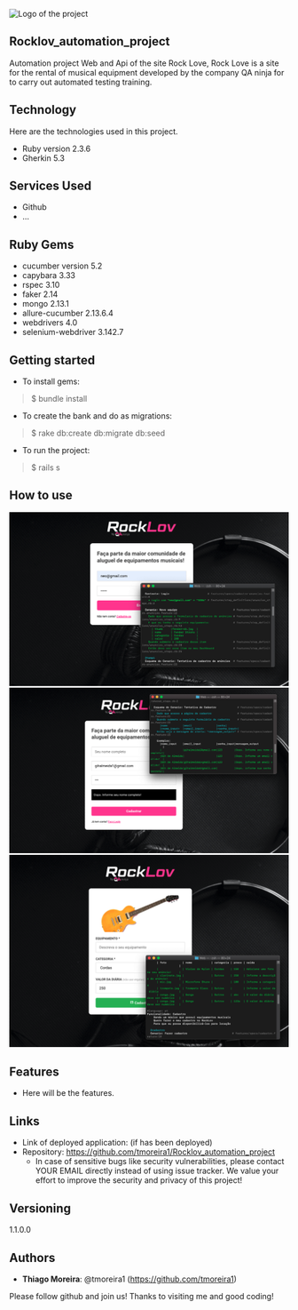 ![Logo of the project](https://github.com/tmoreira1/Rocklov_testes-automatizados_web/blob/e81c5d6ab1d65fc20d65bbced38206190ad013ae/favicon.ico)
 
## Rocklov_automation_project
 
Automation project Web and Api of the site Rock Love, Rock Love is a site for the rental of musical equipment developed by the company QA ninja for to carry out automated testing training.
 
 
## Technology 
 
Here are the technologies used in this project.
 
* Ruby version  2.3.6 
* Gherkin 5.3
 
## Services Used
 
* Github
* ...
 
 
## Ruby Gems

* cucumber version 5.2
* capybara 3.33
* rspec 3.10
* faker 2.14
* mongo 2.13.1
* allure-cucumber 2.13.6.4
* webdrivers 4.0
* selenium-webdriver 3.142.7
 
## Getting started
 
* To install gems:
>    $ bundle install
* To create the bank and do as migrations:
>    $ rake db:create db:migrate db:seed
* To run the project:
>    $ rails s
 
## How to use

![Login screen](https://github.com/tmoreira1/Rocklov_automation_project/blob/b8c773deffc4374198c1a031f2da1d5a9b7d701f/README_IMG/cap_2.png)
![User registration screen](https://github.com/tmoreira1/Rocklov_automation_project/blob/b8c773deffc4374198c1a031f2da1d5a9b7d701f/README_IMG/cap_3.png)
![equipment registration screen](https://github.com/tmoreira1/Rocklov_automation_project/blob/b8c773deffc4374198c1a031f2da1d5a9b7d701f/README_IMG/cap_1.png)

 
 
## Features
 
  - Here will be the features.
 
 
## Links
 
  - Link of deployed application: (if has been deployed)
  - Repository: https://github.com/tmoreira1/Rocklov_automation_project
    - In case of sensitive bugs like security vulnerabilities, please contact
      YOUR EMAIL directly instead of using issue tracker. We value your effort
      to improve the security and privacy of this project!
 
 
## Versioning
 
1.1.0.0
 
 
## Authors
 
* **Thiago Moreira**: @tmoreira1 (https://github.com/tmoreira1)
 
 
Please follow github and join us!
Thanks to visiting me and good coding!
